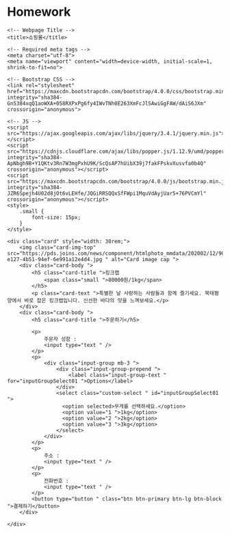# Homework
<!DOCTYPE html>
<html lang="en">

<head>

    <!-- Webpage Title -->
    <title>쇼핑몰</title>

    <!-- Required meta tags -->
    <meta charset="utf-8">
    <meta name="viewport" content="width=device-width, initial-scale=1, shrink-to-fit=no">

    <!-- Bootstrap CSS -->
    <link rel="stylesheet" href="https://maxcdn.bootstrapcdn.com/bootstrap/4.0.0/css/bootstrap.min.css" integrity="sha384-Gn5384xqQ1aoWXA+058RXPxPg6fy4IWvTNh0E263XmFcJlSAwiGgFAW/dAiS6JXm" crossorigin="anonymous">

    <!-- JS -->
    <script src="https://ajax.googleapis.com/ajax/libs/jquery/3.4.1/jquery.min.js"></script>
    <script src="https://cdnjs.cloudflare.com/ajax/libs/popper.js/1.12.9/umd/popper.min.js" integrity="sha384-ApNbgh9B+Y1QKtv3Rn7W3mgPxhU9K/ScQsAP7hUibX39j7fakFPskvXusvfa0b4Q" crossorigin="anonymous"></script>
    <script src="https://maxcdn.bootstrapcdn.com/bootstrap/4.0.0/js/bootstrap.min.js" integrity="sha384-JZR6Spejh4U02d8jOt6vLEHfe/JQGiRRSQQxSfFWpi1MquVdAyjUar5+76PVCmYl" crossorigin="anonymous"></script>
    <style>
        .small {
            font-size: 15px;
        }
    </style>

</head>

<body>

    <div class="card" style="width: 30rem;">
        <img class="card-img-top" src="https://pds.joins.com/news/component/htmlphoto_mmdata/202002/12/903a4376-e127-4b51-94ef-6e991a12e4d4.jpg " alt="Card image cap ">
        <div class="card-body ">
            <h5 class="card-title ">킹크랩
                <span class="small ">80000원/1kg</span>
            </h5>
            <p class="card-text ">특별한 날 사랑하는 사람들과 함께 즐기세요. 북태평양에서 바로 잡은 킹크랩입니다. 신선한 바다의 맛을 느껴보세요.</p>
        </div>
        <div class="card-body ">
            <h5 class="card-title ">주문하기</h5>

            <p>
                주문자 성함 :
                <input type="text " />
            </p>
            <p>
                <div class="input-group mb-3 ">
                    <div class="input-group-prepend ">
                        <label class="input-group-text " for="inputGroupSelect01 ">Options</label>
                    </div>
                    <select class="custom-select " id="inputGroupSelect01 ">
                      <option selected>무게를 선택하세요.</option>
                      <option value="1 ">1kg</option>
                      <option value="2 ">2kg</option>
                      <option value="3 ">3kg</option>
                    </select>
                </div>
            </p>
            <p>
                주소 :
                <input type="text " />
            </p>
            <p>
                전화번호 :
                <input type="text " />
            </p>
            <button type="button " class="btn btn-primary btn-lg btn-block ">결제하기</button>
        </div>

    </div>
</body>

</html>
